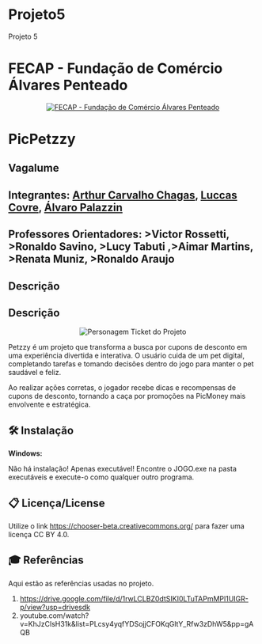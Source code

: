 # Projeto5
Projeto 5
# FECAP - Fundação de Comércio Álvares Penteado

<p align="center">
<a href= "https://www.fecap.br/"><img src="https://encrypted-tbn0.gstatic.com/images?q=tbn:ANd9GcRhZPrRa89Kma0ZZogxm0pi-tCn_TLKeHGVxywp-LXAFGR3B1DPouAJYHgKZGV0XTEf4AE&usqp=CAU" alt="FECAP - Fundação de Comércio Álvares Penteado" border="0"></a>
</p>

# PicPetzzy

## Vagalume

## Integrantes: <a href="https://www.linkedin.com/in/arthur-carvalho-chagas-1a7537382/">Arthur Carvalho Chagas</a>, <a href="https://www.linkedin.com/in/luccas-covre/">Luccas Covre</a>, <a href="http://www.linkedin.com/in/álvaro-palazzin-053784271/">Álvaro Palazzin</a>

## Professores Orientadores: >Victor Rossetti</a>, >Ronaldo Savino</a>, >Lucy Tabuti</a> ,>Aimar Martins</a>, >Renata Muniz</a>, >Ronaldo Araujo</a>

## Descrição

## Descrição

<p align="center">
    <img src="./imagens/personagem_ticket.png" alt="Personagem Ticket do Projeto" border="0">
</p>


Petzzy é um projeto que transforma a busca por cupons de desconto em uma experiência divertida e interativa. O usuário cuida de um pet digital, completando tarefas e tomando decisões dentro do jogo para manter o pet saudável e feliz.

Ao realizar ações corretas, o jogador recebe dicas e recompensas de cupons de desconto, tornando a caça por promoções na PicMoney mais envolvente e estratégica.

## 🛠 Instalação

<b>Windows:</b>

Não há instalação! Apenas executável!
Encontre o JOGO.exe na pasta executáveis e execute-o como qualquer outro programa.

## 📋 Licença/License
Utilize o link <https://chooser-beta.creativecommons.org/> para fazer uma licença CC BY 4.0.

## 🎓 Referências

Aqui estão as referências usadas no projeto.

1. https://drive.google.com/file/d/1rwLCLBZ0dtSIKI0LTuTAPmMPl1UIGR-p/view?usp=drivesdk
2. youtube.com/watch?v=KhJzClsH31k&list=PLcsy4yqfYDSojjCFOKqGltY_Rfw3zDhW5&pp=gAQB
